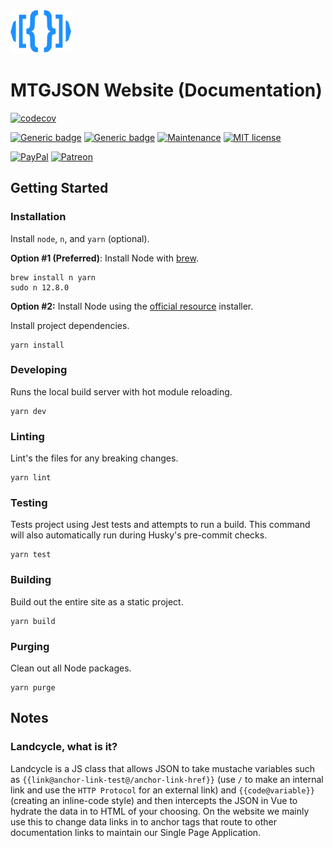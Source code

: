 <img src="./docs/.vuepress/public/images/assets/logo-mtgjson-dark-blue.svg" width="100px">

# MTGJSON Website (Documentation) 

[![codecov](https://codecov.io/gh/mtgjson/mtgjson-website/branch/master/graph/badge.svg)](https://codecov.io/gh/mtgjson/mtgjson-website)

[![Generic badge](https://img.shields.io/badge/Made_with_Node-latest-green.svg)](https://shields.io/)
[![Generic badge](https://img.shields.io/badge/Made_with_Vuepress-1.x-green.svg)](https://shields.io/)
[![Maintenance](https://img.shields.io/badge/Maintained-Yes-green.svg)](https://GitHub.com/mtgjson/mtgjson-website/graphs/commit-activity)
[![MIT license](https://img.shields.io/badge/License-MIT-blue.svg)](https://github.com/mtgjson/mtgjson-website/blob/master/LICENSE)

[![PayPal](https://img.shields.io/static/v1.svg?label=PayPal&message=Support%20MTGJSON&color=Blue&logo=paypal)](https://paypal.me/zachhalpern)
[![Patreon](https://img.shields.io/static/v1.svg?label=Patreon&message=Support%20MTGJSON&color=Orange&logo=patreon)](https://patreon.com/mtgjson)

## Getting Started

### **Installation**

Install `node`, `n`, and `yarn` (optional).

**Option #1 (Preferred)**: Install Node with [brew](https://brew.sh).

```
brew install n yarn
sudo n 12.8.0
```

**Option #2:** Install Node using the [official resource](https://nodejs.org/en/) installer.

Install project dependencies.

```
yarn install
```

### **Developing**

Runs the local build server with hot module reloading.

```
yarn dev
```

### **Linting**

Lint's the files for any breaking changes.

```
yarn lint
```

### **Testing**

Tests project using Jest tests and attempts to run a build. This command will also automatically run during Husky's pre-commit checks.

```
yarn test
```

### **Building**

Build out the entire site as a static project.

```
yarn build
```

### **Purging**

Clean out all Node packages.

```
yarn purge
```

## Notes

### **Landcycle, what is it?**

Landcycle is a JS class that allows JSON to take mustache variables such as `{{link@anchor-link-test@/anchor-link-href}}` (use `/` to make an internal link and use the `HTTP Protocol` for an external link) and `{{code@variable}}` (creating an inline-code style) and then intercepts the JSON in Vue to hydrate the data in to HTML of your choosing. On the website we mainly use this to change data links in to anchor tags that route to other documentation links to maintain our Single Page Application.
